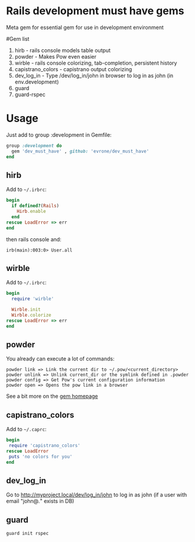 # Rails development must have gems

Meta gem for essential gem for use in development environment

#Gem list

1. hirb - rails console models table output
1. powder - Makes Pow even easier
1. wirble - rails console colorizing, tab-completion, persistent history
1. capistrano_colors - capistrano output colorizing
1. dev_log_in - Type /dev/log_in/john in browser to log in as john (in env.development)
1. guard
1. guard-rspec

# Usage

Just add to group :development in Gemfile:

```ruby
group :development do
  gem 'dev_must_have' , github: 'evrone/dev_must_have'
end
```

## hirb

Add to `~/.irbrc`:

```ruby
begin
  if defined?(Rails)
    Hirb.enable
  end
rescue LoadError => err
end
```

then rails console and:

```
irb(main):003:0> User.all
```

## wirble

Add to `~/.irbrc`:

```ruby
begin
  require 'wirble'

  Wirble.init
  Wirble.colorize
rescue LoadError => err
end
```

## powder

You already can execute a lot of commands:

```
powder link => Link the current dir to ~/.pow/<current_directory>
powder unlink => Unlink current_dir or the symlink defined in .powder
powder config => Get Pow's current configuration information
powder open => Opens the pow link in a browser
```

See a bit more on the [gem homepage](https://github.com/Rodreegez/powder)

## capistrano_colors

Add to `~/.caprc`:

```ruby
begin
 require 'capistrano_colors'
rescue LoadError
 puts 'no colors for you'
end
```

## dev_log_in

Go to http://myproject.local/dev/log_in/john to log in as john (if a user with email "john@*.*" exists in DB)

## guard
```
guard init rspec
```
